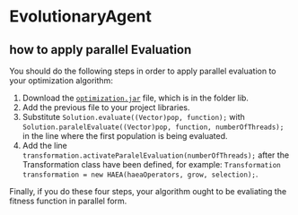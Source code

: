 # EvolutionaryAgent

## how to apply parallel Evaluation

You should do the following steps in order to apply parallel evaluation to your optimization algorithm:

1. Download the [`optimization.jar`](https://github.com/camilourd/EvolutionaryAgent/raw/master/lib/optimization.jar) file, which is in the folder lib.
2. Add the previous file to your project libraries.
3. Substitute `Solution.evaluate((Vector)pop, function);` with `Solution.paralelEvaluate((Vector)pop, function, numberOfThreads);` in the line where the first population is being evaluated.
4. Add the line `transformation.activateParalelEvaluation(numberOfThreads);` after the Transformation class have been defined, for example: `Transformation transformation = new HAEA(haeaOperators, grow, selection);`.

Finally, if you do these four steps, your algorithm ought to be evaliating the fitness function in parallel form.
